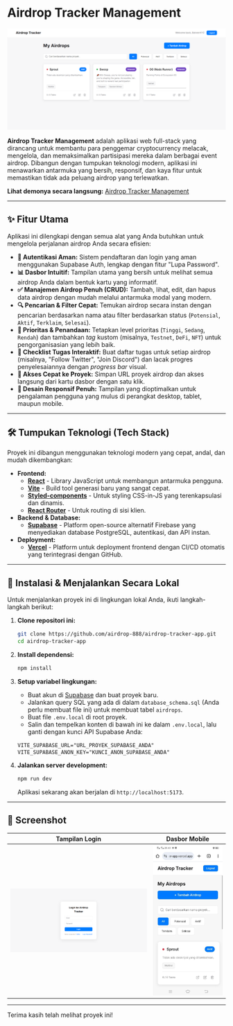 # Airdrop Tracker Management

![Airdrop Tracker Dashboard](./screenshot-dashboard.png)

**Airdrop Tracker Management** adalah aplikasi web full-stack yang dirancang untuk membantu para penggemar cryptocurrency melacak, mengelola, dan memaksimalkan partisipasi mereka dalam berbagai event airdrop. Dibangun dengan tumpukan teknologi modern, aplikasi ini menawarkan antarmuka yang bersih, responsif, dan kaya fitur untuk memastikan tidak ada peluang airdrop yang terlewatkan.

**Lihat demonya secara langsung:** [Airdrop Tracker Management](https://airdrop-tracker-app.vercel.app/)

---

## ✨ Fitur Utama

Aplikasi ini dilengkapi dengan semua alat yang Anda butuhkan untuk mengelola perjalanan airdrop Anda secara efisien:

*   **🔐 Autentikasi Aman:** Sistem pendaftaran dan login yang aman menggunakan Supabase Auth, lengkap dengan fitur "Lupa Password".
*   **📊 Dasbor Intuitif:** Tampilan utama yang bersih untuk melihat semua airdrop Anda dalam bentuk kartu yang informatif.
*   **✅ Manajemen Airdrop Penuh (CRUD):** Tambah, lihat, edit, dan hapus data airdrop dengan mudah melalui antarmuka modal yang modern.
*   **🔍 Pencarian & Filter Cepat:** Temukan airdrop secara instan dengan pencarian berdasarkan nama atau filter berdasarkan status (`Potensial`, `Aktif`, `Terklaim`, `Selesai`).
*   **📌 Prioritas & Penandaan:** Tetapkan level prioritas (`Tinggi`, `Sedang`, `Rendah`) dan tambahkan *tag* kustom (misalnya, `Testnet`, `DeFi`, `NFT`) untuk pengorganisasian yang lebih baik.
*   **📝 Checklist Tugas Interaktif:** Buat daftar tugas untuk setiap airdrop (misalnya, "Follow Twitter", "Join Discord") dan lacak progres penyelesaiannya dengan *progress bar* visual.
*   **🔗 Akses Cepat ke Proyek:** Simpan URL proyek airdrop dan akses langsung dari kartu dasbor dengan satu klik.
*   **📱 Desain Responsif Penuh:** Tampilan yang dioptimalkan untuk pengalaman pengguna yang mulus di perangkat desktop, tablet, maupun mobile.

---

## 🛠️ Tumpukan Teknologi (Tech Stack)

Proyek ini dibangun menggunakan teknologi modern yang cepat, andal, dan mudah dikembangkan:

*   **Frontend:**
    *   [**React**](https://reactjs.org/) - Library JavaScript untuk membangun antarmuka pengguna.
    *   [**Vite**](https://vitejs.dev/) - Build tool generasi baru yang sangat cepat.
    *   [**Styled-components**](https://styled-components.com/) - Untuk styling CSS-in-JS yang terenkapsulasi dan dinamis.
    *   [**React Router**](https://reactrouter.com/) - Untuk routing di sisi klien.
*   **Backend & Database:**
    *   [**Supabase**](https://supabase.io/) - Platform open-source alternatif Firebase yang menyediakan database PostgreSQL, autentikasi, dan API instan.
*   **Deployment:**
    *   [**Vercel**](https://vercel.com/) - Platform untuk deployment frontend dengan CI/CD otomatis yang terintegrasi dengan GitHub.

---

## 🚀 Instalasi & Menjalankan Secara Lokal

Untuk menjalankan proyek ini di lingkungan lokal Anda, ikuti langkah-langkah berikut:

1.  **Clone repositori ini:**
    ```bash
    git clone https://github.com/airdrop-888/airdrop-tracker-app.git
    cd airdrop-tracker-app
    ```

2.  **Install dependensi:**
    ```bash
    npm install
    ```

3.  **Setup variabel lingkungan:**
    *   Buat akun di [Supabase](https://supabase.io/) dan buat proyek baru.
    *   Jalankan query SQL yang ada di dalam `database_schema.sql` (Anda perlu membuat file ini) untuk membuat tabel `airdrops`.
    *   Buat file `.env.local` di root proyek.
    *   Salin dan tempelkan konten di bawah ini ke dalam `.env.local`, lalu ganti dengan kunci API Supabase Anda:
      ```env
      VITE_SUPABASE_URL="URL_PROYEK_SUPABASE_ANDA"
      VITE_SUPABASE_ANON_KEY="KUNCI_ANON_SUPABASE_ANDA"
      ```

4.  **Jalankan server development:**
    ```bash
    npm run dev
    ```
    Aplikasi sekarang akan berjalan di `http://localhost:5173`.

---

## 📸 Screenshot

| Tampilan Login | Dasbor Mobile |
| :---: | :---: |
| ![Tampilan Login](./screenshot-login.png) | ![Dasbor Mobile](./screenshot-mobile.png) |

---

Terima kasih telah melihat proyek ini!
